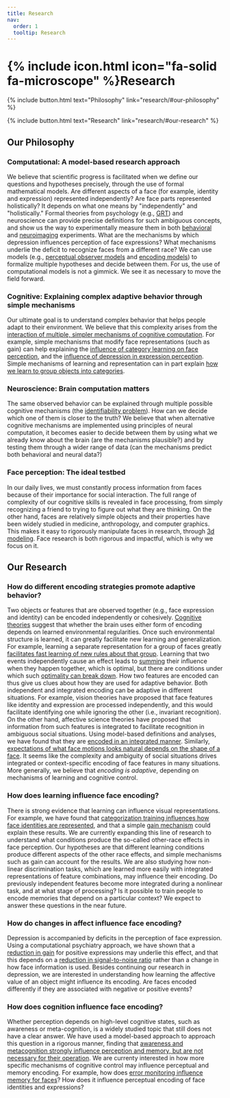 ```yaml
---
title: Research
nav:
  order: 1
  tooltip: Research
---
```


# {% include icon.html icon="fa-solid fa-microscope" %}Research

{%
  include button.html
  text="Philosophy"
  link="research/#our-philosophy"
%}

{%
  include button.html
  text="Research"
  link="research/#our-research"
%}


## Our Philosophy

### Computational: A model-based research approach
We believe that scientific progress is facilitated when we define our questions and hypotheses precisely, through the use of formal mathematical models. Are different aspects of a face (for example, identity and expression) represented independently? Are face parts represented holistically? It depends on what one means by "independently" and "holistically." Formal theories from psychology (e.g., [GRT](https://fsotoc.github.io/ccnlab-website//publications/?search=%22pmc%3APMC5440596%22+%229780199957996.013.2%22+%22pmid%3A24841236%22)) and neuroscience can provide precise definitions for such ambiguous concepts, and show us the way to experimentally measure them in both [behavioral](https://fsotoc.github.io/ccnlab-website//publications/?search=%22pmid%3A36163609%22+%22pmid%3A24841236%22) and [neuroimaging](https://fsotoc.github.io/ccnlab-website//publications/?search=%22pmc%3APMC9894561%22+%22pmid%3A30273337%22) experiments. What are the mechanisms by which depression influences perception of face expressions? What mechanisms underlie the deficit to recognize faces from a different race? We can use models (e.g., [perceptual observer models](https://fsotoc.github.io/ccnlab-website//publications/?search=pmid%3A38336169) and [encoding models](https://fsotoc.github.io/ccnlab-website//publications/?search=%22pmid%3A38839717%22+%22doi%3A10.1007%2Fs42113-024-00227-3%22+%22doi%3A10.1017%2F9781108902724.011%22+%22pmid:34472882%22+%22pmid%3A30273337%22)) to formalize multiple hypotheses and decide between them. For us, the use of computational models is not a gimmick. We see it as necessary to move the field forward.

### Cognitive: Explaining complex adaptive behavior through simple mechanisms
Our ultimate goal is to understand complex behavior that helps people adapt to their environment. We believe that this complexity arises from the [interaction of multiple, simpler mechanisms of cognitive computation](https://fsotoc.github.io/ccnlab-website//publications/?search=%22pmid%3A37473985%22+%22pmid%3A25352784%22+%22pmid%3A22086545%22). For example, simple mechanisms that modify face representations (such as gain) can help explaining the [influence of category learning on face perception](https://fsotoc.github.io/ccnlab-website//publications/?search=pmid%3A33064122), and the [influence of depression in expression perception](https://fsotoc.github.io/ccnlab-website//publications/?search=pmid%3A34472882). Simple mechanisms of learning and representation can in part explain [how we learn to group objects into categories](https://fsotoc.github.io/ccnlab-website//publications/?search=%22pmid%3A20438230%22+%22pmid%3A20817911%22).

### Neuroscience: Brain computation matters
The same observed behavior can be explained through multiple possible cognitive mechanisms (the [identifiability problem](https://fsotoc.github.io/ccnlab-website//publications/?search=pmid%3A31381986)). How can we decide which one of them is closer to the truth? We believe that when alternative cognitive mechanisms are implemented using principles of neural computation, it becomes easier to decide between them by using what we already know about the brain (are the mechanisms plausible?) and by testing them through a wider range of data (can the mechanisms predict both behavioral and neural data?)

### Face perception: The ideal testbed
In our daily lives, we must constantly process information from faces because of their importance for social interaction. The full range of complexity of our cognitive skills is revealed in face processing, from simply recognizing a friend to trying to figure out what they are thinking. On the other hand, faces are relatively simple objects and their properties have been widely studied in medicine, anthropology, and computer graphics. This makes it easy to rigorously manipulate faces in research, through [3d modeling](https://fsotoc.github.io/ccnlab-website//publications/?search=pmid%3A32519291). Face research is both rigorous and impactful, which is why we focus on it.

## Our Research

### How do different encoding strategies promote adaptive behavior?
Two objects or features that are observed together (e.g., face expression and identity) can be encoded independently or cohesively. [Cognitive theories](https://fsotoc.github.io/ccnlab-website//publications/?search=%22pmid%3A25090430%22+%22pmid%3A26163820%22) suggest that whether the brain uses either form of encoding depends on learned environmental regularities. Once such environmental structure is learned, it can greatly facilitate new learning and generalization. For example, learning a separate representation for a group of faces greatly [facilitates fast learning of new rules about that group](https://fsotoc.github.io/ccnlab-website//publications/?search=pmid%3A30806809). Learning that two events independently cause an effect leads to [summing](https://fsotoc.github.io/ccnlab-website//publications/?search=%22pmid%3A30165807%22+%22pmid%3A19048450%22) their influence when they happen together, which is optimal, but there are conditions under which such [optimality can break down](https://fsotoc.github.io/ccnlab-website//publications/?search=pmid%3A35710303).
How two features are encoded can thus give us clues about how they are used for adaptive behavior. Both independent and integrated encoding can be adaptive in different situations. For example, vision theories have proposed that face features like identity and expression are processed independently, and this would facilitate identifying one while ignoring the other (i.e., invariant recognition). On the other hand, affective science theories have proposed that information from such features is integrated to facilitate recognition in ambiguous social situations. Using model-based definitions and analyses, we have found that they are [encoded in an integrated manner](https://fsotoc.github.io/ccnlab-website//publications/?search=pmid%3A38557028). Similarly, [expectations of what face motions looks natural depends on the shape of a face](raphael). It seems like the complexity and ambiguity of social situations drives integrated or context-specific encoding of face features in many situations.
More generally, we believe that *encoding is adaptive*, depending on mechanisms of learning and cognitive control.

### How does learning influence face encoding?
There is strong evidence that learning can influence visual representations. For example, we have found that [categorization training influences how face identities are represented](https://fsotoc.github.io/ccnlab-website//publications/?search=%22pmid%3A31152373%22+%22pmid%3A25817370%22), and that a simple [gain mechanism](https://fsotoc.github.io/ccnlab-website//publications/?search=pmid%3A33064122) could explain these results. We are currently expanding this line of research to understand what conditions produce the so-called other-race effects in face perception. Our hypotheses are that different learning conditions produce different aspects of the other race effects, and simple mechanisms such as gain can account for the results.
We are also studying how non-linear discrimination tasks, which are learned more easily with integrated representations of feature combinations, may influence their encoding. Do previously independent features become more integrated during a nonlinear task, and at what stage of processing? Is it possible to train people to encode memories that depend on a particular context? We expect to answer these questions in the near future.

### How do changes in affect influence face encoding?
Depression is accompanied by deficits in the perception of face expression. Using a computational psychiatry approach, we have shown that a [reduction in gain](https://fsotoc.github.io/ccnlab-website//publications/?search=pmid%3A34472882) for positive expressions may underlie this effect, and that this depends on a [reduction in signal-to-noise ratio](https://fsotoc.github.io/ccnlab-website//publications/?search=pmid%3A38336169) rather than a change in how face information is used.
Besides continuing our research in depression, we are interested in understanding how learning the affective value of an object might influence its encoding. Are faces encoded differently if they are associated with negative or positive events?

### How does cognition influence face encoding?
Whether perception depends on high-level cognitive states, such as awareness or meta-cognition, is a widely studied topic that still does not have a clear answer. We have used a model-based approach to approach this question in a rigorous manner, finding that [awareness and metacognition strongly influence perception and memory, but are not necessary for their operation](https://fsotoc.github.io/ccnlab-website//publications/?search=pmid%3A36163609).
We are currenty interested in how more specific mechanisms of cognitive control may influence perceptual and memory encoding. For example, how does [error monitoring influence memory for faces](https://fsotoc.github.io/ccnlab-website//publications/?search=pmid%3A38839717)? How does it influence perceptual encoding of face identities and expressions?